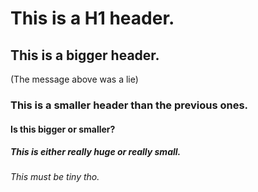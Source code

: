 # This is a H1 header.
## This is a bigger header.
(The message above was a lie)
### This is a smaller header than the previous ones.
#### Is this bigger or smaller?
##### This is either really huge or really small.
###### This must be tiny tho. 
